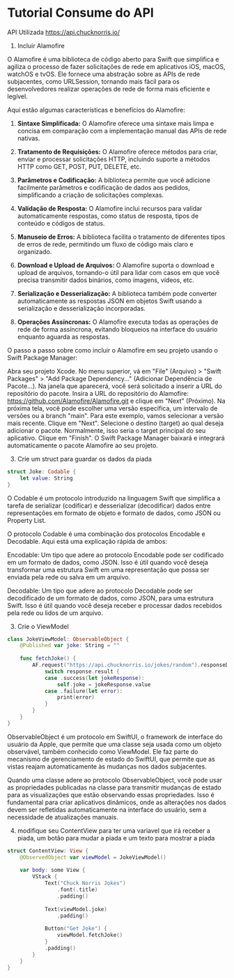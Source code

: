 #  Tutorial Consume do API
API Utilizada
https://api.chucknorris.io/
1) Incluir Alamofire

O Alamofire é uma biblioteca de código aberto para Swift que simplifica e agiliza o processo de fazer solicitações de rede em aplicativos iOS, macOS, watchOS e tvOS. Ele fornece uma abstração sobre as APIs de rede subjacentes, como URLSession, tornando mais fácil para os desenvolvedores realizar operações de rede de forma mais eficiente e legível.

Aqui estão algumas características e benefícios do Alamofire:

1. **Sintaxe Simplificada:** O Alamofire oferece uma sintaxe mais limpa e concisa em comparação com a implementação manual das APIs de rede nativas.

2. **Tratamento de Requisições:** O Alamofire oferece métodos para criar, enviar e processar solicitações HTTP, incluindo suporte a métodos HTTP como GET, POST, PUT, DELETE, etc.

3. **Parâmetros e Codificação:** A biblioteca permite que você adicione facilmente parâmetros e codificação de dados aos pedidos, simplificando a criação de solicitações complexas.

4. **Validação de Resposta:** O Alamofire inclui recursos para validar automaticamente respostas, como status de resposta, tipos de conteúdo e códigos de status.

5. **Manuseio de Erros:** A biblioteca facilita o tratamento de diferentes tipos de erros de rede, permitindo um fluxo de código mais claro e organizado.

6. **Download e Upload de Arquivos:** O Alamofire suporta o download e upload de arquivos, tornando-o útil para lidar com casos em que você precisa transmitir dados binários, como imagens, vídeos, etc.

7. **Serialização e Desserialização:** A biblioteca também pode converter automaticamente as respostas JSON em objetos Swift usando a serialização e desserialização incorporadas.

8. **Operações Assíncronas:** O Alamofire executa todas as operações de rede de forma assíncrona, evitando bloqueios na interface do usuário enquanto aguarda as respostas.


O passo a passo sobre como incluir o Alamofire em seu projeto usando o Swift Package Manager:

Abra seu projeto Xcode.
No menu superior, vá em "File" (Arquivo) > "Swift Packages" > "Add Package Dependency..." (Adicionar Dependência de Pacote...).
Na janela que aparecerá, você será solicitado a inserir a URL do repositório do pacote. Insira a URL do repositório do Alamofire: https://github.com/Alamofire/Alamofire.git e clique em "Next" (Próximo).
Na próxima tela, você pode escolher uma versão específica, um intervalo de versões ou a branch "main". Para este exemplo, vamos selecionar a versão mais recente. Clique em "Next".
Selecione o destino (target) ao qual deseja adicionar o pacote. Normalmente, isso seria o target principal do seu aplicativo. Clique em "Finish".
O Swift Package Manager baixará e integrará automaticamente o pacote Alamofire ao seu projeto.

3) Crie um struct para guardar os dados da piada
```swift
struct Joke: Codable {
    let value: String
}
```
O Codable é um protocolo introduzido na linguagem Swift que simplifica a tarefa de serializar (codificar) e desserializar (decodificar) dados entre representações em formato de objeto e formato de dados, como JSON ou Property List.

O protocolo Codable é uma combinação dos protocolos Encodable e Decodable. Aqui está uma explicação rápida de ambos:

Encodable: Um tipo que adere ao protocolo Encodable pode ser codificado em um formato de dados, como JSON. Isso é útil quando você deseja transformar uma estrutura Swift em uma representação que possa ser enviada pela rede ou salva em um arquivo.

Decodable: Um tipo que adere ao protocolo Decodable pode ser decodificado de um formato de dados, como JSON, para uma estrutura Swift. Isso é útil quando você deseja receber e processar dados recebidos pela rede ou lidos de um arquivo.

3) Crie o ViewModel
```swift
class JokeViewModel: ObservableObject {
    @Published var joke: String = ""
    
    func fetchJoke() {
        AF.request("https://api.chucknorris.io/jokes/random").responseDecodable(of: Joke.self) { response in
            switch response.result {
            case .success(let jokeResponse):
                self.joke = jokeResponse.value
            case .failure(let error):
                print(error)
            }
        }
    }
}
```

ObservableObject é um protocolo em SwiftUI, o framework de interface do usuário da Apple, que permite que uma classe seja usada como um objeto observável, também conhecido como ViewModel. Ele faz parte do mecanismo de gerenciamento de estado do SwiftUI, que permite que as vistas reajam automaticamente às mudanças nos dados subjacentes.

Quando uma classe adere ao protocolo ObservableObject, você pode usar as propriedades publicadas na classe para transmitir mudanças de estado para as visualizações que estão observando essas propriedades. Isso é fundamental para criar aplicativos dinâmicos, onde as alterações nos dados devem ser refletidas automaticamente na interface do usuário, sem a necessidade de atualizações manuais.


4) modifique seu ContentView para ter uma variavel que irá receber a piada, um botão para mudar a piada e um texto para mostrar a piada
```swift
struct ContentView: View {
    @ObservedObject var viewModel = JokeViewModel()
    
    var body: some View {
        VStack {
            Text("Chuck Norris Jokes")
                .font(.title)
                .padding()
            
            Text(viewModel.joke)
                .padding()
            
            Button("Get Joke") {
                viewModel.fetchJoke()
            }
            .padding()
        }
    }
}
```
